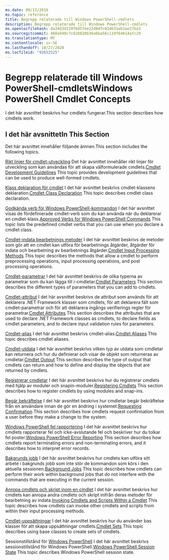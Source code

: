 ```yaml
---
ms.date: 09/13/2016
ms.topic: reference
title: Begrepp relaterade till Windows PowerShell-cmdlets
description: Begrepp relaterade till Windows PowerShell-cmdlets
ms.openlocfilehash: da34d3d229f6d57ee22d84fc024b31eb2ee27ba3
ms.sourcegitcommit: 488a940c7c828820b36a6ba56c119f64614afc29
ms.translationtype: MT
ms.contentlocale: sv-SE
ms.lasthandoff: 10/27/2020
ms.locfileid: "92652525"
---
```

# <a name="windows-powershell-cmdlet-concepts"></a><span data-ttu-id="930f6-103">Begrepp relaterade till Windows PowerShell-cmdlets</span><span class="sxs-lookup"><span data-stu-id="930f6-103">Windows PowerShell Cmdlet Concepts</span></span>

<span data-ttu-id="930f6-104">I det här avsnittet beskrivs hur cmdlets fungerar.</span><span class="sxs-lookup"><span data-stu-id="930f6-104">This section describes how cmdlets work.</span></span>

## <a name="in-this-section"></a><span data-ttu-id="930f6-105">I det här avsnittet</span><span class="sxs-lookup"><span data-stu-id="930f6-105">In This Section</span></span>

<span data-ttu-id="930f6-106">Det här avsnittet innehåller följande ämnen.</span><span class="sxs-lookup"><span data-stu-id="930f6-106">This section includes the following topics.</span></span>

<span data-ttu-id="930f6-107">[Rikt linjer för cmdlet-utveckling](./cmdlet-development-guidelines.md) Det här avsnittet innehåller rikt linjer för utveckling som kan användas för att skapa välformulerade cmdlets.</span><span class="sxs-lookup"><span data-stu-id="930f6-107">[Cmdlet Development Guidelines](./cmdlet-development-guidelines.md) This topic provides development guidelines that can be used to produce well-formed cmdlets.</span></span>

<span data-ttu-id="930f6-108">[Klass deklaration för cmdlet](./cmdlet-class-declaration.md) I det här avsnittet beskrivs cmdlet-klassens deklaration.</span><span class="sxs-lookup"><span data-stu-id="930f6-108">[Cmdlet Class Declaration](./cmdlet-class-declaration.md) This topic describes cmdlet class declaration.</span></span>

<span data-ttu-id="930f6-109">[Godkända verb för Windows PowerShell-kommandon](./approved-verbs-for-windows-powershell-commands.md) I det här avsnittet visas de fördefinierade cmdlet-verb som du kan använda när du deklarerar en cmdlet-klass.</span><span class="sxs-lookup"><span data-stu-id="930f6-109">[Approved Verbs for Windows PowerShell Commands](./approved-verbs-for-windows-powershell-commands.md) This topic lists the predefined cmdlet verbs that you can use when you declare a cmdlet class.</span></span>

<span data-ttu-id="930f6-110">[Cmdlet-indata bearbetnings metoder](./cmdlet-input-processing-methods.md) I det här avsnittet beskrivs de metoder som gör att en cmdlet kan utföra för bearbetnings åtgärder, åtgärder för indata och bearbetning av bearbetnings åtgärder.</span><span class="sxs-lookup"><span data-stu-id="930f6-110">[Cmdlet Input Processing Methods](./cmdlet-input-processing-methods.md) This topic describes the methods that allow a cmdlet to perform preprocessing operations, input processing operations, and post processing operations.</span></span>

<span data-ttu-id="930f6-111">[Cmdlet-parametrar](./cmdlet-parameters.md) I det här avsnittet beskrivs de olika typerna av parametrar som du kan lägga till i-cmdletar.</span><span class="sxs-lookup"><span data-stu-id="930f6-111">[Cmdlet Parameters](./cmdlet-parameters.md) This section describes the different types of parameters that you can add to cmdlets.</span></span>

<span data-ttu-id="930f6-112">[Cmdlet-attribut](./cmdlet-attributes.md) I det här avsnittet beskrivs de attribut som används för att deklarera .NET Framework klasser som cmdlets, för att deklarera fält som cmdlet-parametrar och för att deklarera ingångs verifierings regler för parametrar.</span><span class="sxs-lookup"><span data-stu-id="930f6-112">[Cmdlet Attributes](./cmdlet-attributes.md) This section describes the attributes that are used to declare .NET Framework classes as cmdlets, to declare fields as cmdlet parameters, and to declare input validation rules for parameters.</span></span>

<span data-ttu-id="930f6-113">[Cmdlet-alias](./cmdlet-aliases.md) I det här avsnittet beskrivs cmdlet-alias.</span><span class="sxs-lookup"><span data-stu-id="930f6-113">[Cmdlet Aliases](./cmdlet-aliases.md) This topic describes cmdlet aliases.</span></span>

<span data-ttu-id="930f6-114">[Cmdlet-utdata](./cmdlet-output.md) I det här avsnittet beskrivs vilken typ av utdata som cmdletar kan returnera och hur du definierar och visar de objekt som returneras av cmdletar.</span><span class="sxs-lookup"><span data-stu-id="930f6-114">[Cmdlet Output](./cmdlet-output.md) This section describes the type of output that cmdlets can return and how to define and display the objects that are returned by cmdlets.</span></span>

<span data-ttu-id="930f6-115">[Registrerar cmdletar](./modules-and-snap-ins.md) I det här avsnittet beskrivs hur du registrerar cmdlets med hjälp av moduler och snapin-moduler.</span><span class="sxs-lookup"><span data-stu-id="930f6-115">[Registering Cmdlets](./modules-and-snap-ins.md) This section describes how to register cmdlets by using modules and snap-ins.</span></span>

<span data-ttu-id="930f6-116">[Begär bekräftelse](./requesting-confirmation-from-cmdlets.md) I det här avsnittet beskrivs hur cmdletar begär bekräftelse från en användare innan de gör en ändring i systemet.</span><span class="sxs-lookup"><span data-stu-id="930f6-116">[Requesting Confirmation](./requesting-confirmation-from-cmdlets.md) This section describes how cmdlets request confirmation from a user before they make a change to the system.</span></span>

<span data-ttu-id="930f6-117">[Windows PowerShell fel rapportering](./error-reporting-concepts.md) I det här avsnittet beskrivs hur cmdlets rapporterar fel och icke-avslutande fel och beskriver hur du tolkar fel poster.</span><span class="sxs-lookup"><span data-stu-id="930f6-117">[Windows PowerShell Error Reporting](./error-reporting-concepts.md) This section describes how cmdlets report terminating errors and non-terminating errors, and it describes how to interpret error records.</span></span>

<span data-ttu-id="930f6-118">[Bakgrunds jobb](./background-jobs.md) I det här avsnittet beskrivs hur cmdlets kan utföra sitt arbete i bakgrunds jobb som inte stör de kommandon som körs i den aktuella sessionen.</span><span class="sxs-lookup"><span data-stu-id="930f6-118">[Background Jobs](./background-jobs.md) This topic describes how cmdlets can perform their work within background jobs that do not interfere with the commands that are executing in the current session.</span></span>

<span data-ttu-id="930f6-119">[Anropa cmdlets och skript inom en cmdlet](./invoking-cmdlets-and-scripts-within-a-cmdlet.md) I det här avsnittet beskrivs hur cmdlets kan anropa andra cmdlets och skript inifrån deras metoder för bearbetning av indata.</span><span class="sxs-lookup"><span data-stu-id="930f6-119">[Invoking Cmdlets and Scripts Within a Cmdlet](./invoking-cmdlets-and-scripts-within-a-cmdlet.md) This topic describes how cmdlets can invoke other cmdlets and scripts from within their input processing methods.</span></span>

<span data-ttu-id="930f6-120">[Cmdlet-uppsättningar](./cmdlet-sets.md) I det här avsnittet beskrivs hur du använder bas klasser för att skapa uppsättningar cmdlets.</span><span class="sxs-lookup"><span data-stu-id="930f6-120">[Cmdlet Sets](./cmdlet-sets.md) This topic describes using base classes to create sets of cmdlets.</span></span>

<span data-ttu-id="930f6-121">Sessionstillstånd för [Windows PowerShell](./windows-powershell-session-state.md) I det här avsnittet beskrivs sessionstillstånd för Windows PowerShell.</span><span class="sxs-lookup"><span data-stu-id="930f6-121">[Windows PowerShell Session State](./windows-powershell-session-state.md) This topic describes Windows PowerShell session state.</span></span>
